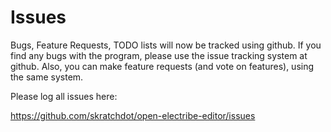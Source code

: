 # Issues #

Bugs, Feature Requests, TODO lists will now be tracked using github.  If you find any bugs with the program, please use the issue tracking system at github.  Also, you can make feature requests (and vote on features), using the same system.

Please log all issues here:

https://github.com/skratchdot/open-electribe-editor/issues